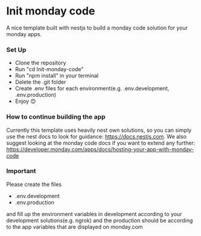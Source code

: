 # Init monday code

A nice template built with nestjs to build a monday code solution for your monday apps.

### Set Up

- Clone the repository
- Run "cd Init-monday-code"
- Run "npm install" in your terminal
- Delete the .git folder
- Create .env files for each environment(e.g. .env.development, .env.production)
- Enjoy 😊

### How to continue building the app

Currently this template uses heavily nest own solutions, so you can simply use the nest docs to look for guidance: https://docs.nestjs.com. We also suggest looking at the monday code docs if you want to extend any further: https://developer.monday.com/apps/docs/hosting-your-app-with-monday-code

### Important

Please create the files

- .env.development
- .env.production

and fill up the environment variables in development according to your development solutions(e.g. ngrok) and the production should be according to the app variables that are displayed on monday.com
